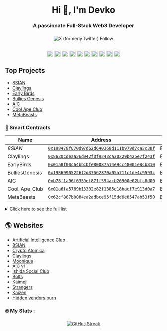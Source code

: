 ###
<h1 align="center">Hi 👋, I'm Devko</h1>  
<h3 align="center">A passionate Full-Stack Web3 Developer</h3>  


###

<div align="center">
  <img alt="X (formerly Twitter) Follow" src="https://img.shields.io/twitter/follow/devko_dev">

</div>
<br>
<div align="center">

<code><img height="20" alt="solidity" src="https://cdn.jsdelivr.net/gh/devicons/devicon@latest/icons/bootstrap/bootstrap-original.svg"></code>
<code><img height="20" alt="solidity" src="https://cdn.jsdelivr.net/gh/devicons/devicon@latest/icons/html5/html5-original.svg"></code>
<code><img height="20" alt="solidity" src="https://cdn.jsdelivr.net/gh/devicons/devicon@latest/icons/css3/css3-original.svg"></code>
<code><img height="20" alt="solidity" src="https://cdn.jsdelivr.net/gh/devicons/devicon@latest/icons/solidity/solidity-original.svg"></code>
<code><img height="20" alt="react" src="https://cdn.jsdelivr.net/gh/devicons/devicon@latest/icons/react/react-original.svg"></code>
<code><img height="20" alt="graphql" src="https://cdn.jsdelivr.net/gh/devicons/devicon@latest/icons/javascript/javascript-original.svg"></code>
<code><img height="20" alt="nodejs" src="https://cdn.jsdelivr.net/gh/devicons/devicon@latest/icons/nodejs/nodejs-original.svg"></code>
<code><img height="20" alt="typescript" src="https://cdn.jsdelivr.net/gh/devicons/devicon@latest/icons/typescript/typescript-original.svg"></code>
<code><img height="20" alt="typescript" src="https://cdn.jsdelivr.net/gh/devicons/devicon@latest/icons/mysql/mysql-original.svg"></code>
<code><img height="20" alt="typescript" src="https://cdn.jsdelivr.net/gh/devicons/devicon@latest/icons/express/express-original.svg"></code>


 
</div>


## Top Projects 

- [8SIAN](https://opensea.io/collection/8sian-main-collection)
- [Claylings](https://opensea.io/collection/theclaylings)
- [Early Birds](https://opensea.io/collection/earlybirdsgenesis)
- [Bullies Genesis](https://opensea.io/collection/bulliesofficial)
- [AIC](https://opensea.io/collection/aicgenesis)
- [Cool Ape Club](https://opensea.io/collection/coolapeclubofficial)
- [MetaBeasts](https://opensea.io/collection/metabeasts-season-1)



###




### 📄 Smart Contracts

| Name      | Address                                                                                 | Type   |
| --------- | --------------------------------------------------------------------------------------- | ------ |
| _8SIAN_ | [`0x198478f870d97d62d640368d111b979d7ca3c38f`](https://etherscan.io/address/0x198478f870d97d62d640368d111b979d7ca3c38f) | ERC721 |
| Claylings | [`0x8630cdeaa26d042f0f9242ca30229b425e7f243f`](https://etherscan.io/address/0x8630cdeaa26d042f0f9242ca30229b425e7f243f) | ERC721 |
| EarlyBirds | [`0x01a8f00c64bbcbfe80087a14e9cc48001e8cb810`](https://etherscan.io/address/0x01a8f00c64bbcbfe80087a14e9cc48001e8cb810) | ERC721 |
| BulliesGenesis | [`0x19369905226f2d37562370a05a711c1de4c9593c`](https://etherscan.io/address/0x19369905226f2d37562370a05a711c1de4c9593c) | ERC721 |
| AIC | [`0xb78f1a96f6359ef871f594acb26900e02bfc8d00`](https://etherscan.io/address/0xb78f1a96f6359ef871f594acb26900e02bfc8d00) | ERC721 |
| Cool_Ape_Club | [`0x01a6fa5769b13302e82f1385e18baef7e913d0a7`](https://etherscan.io/address/0x01a6fa5769b13302e82f1385e18baef7e913d0a7) | ERC721 |
| MetaBeasts | [`0x62cf887b0084ea2adbce95f15dd6e8547ab53f50`](https://etherscan.io/address/0x62cf887b0084ea2adbce95f15dd6e8547ab53f50) | ERC1155 |

<details>
<summary>Click here to see the full list</summary>

### -- Smart Contracts (Full List) --

| Name      | Address                                                                                 | Type   |
| --------- | --------------------------------------------------------------------------------------- | ------ |
| _8SIAN_ | [`0x198478f870d97d62d640368d111b979d7ca3c38f`](https://etherscan.io/address/0x198478f870d97d62d640368d111b979d7ca3c38f) | ERC721 |
| Claylings | [`0x8630cdeaa26d042f0f9242ca30229b425e7f243f`](https://etherscan.io/address/0x8630cdeaa26d042f0f9242ca30229b425e7f243f) | ERC721 |
| EarlyBirds | [`0x01a8f00c64bbcbfe80087a14e9cc48001e8cb810`](https://etherscan.io/address/0x01a8f00c64bbcbfe80087a14e9cc48001e8cb810) | ERC721 |
| BulliesGenesis | [`0x19369905226f2d37562370a05a711c1de4c9593c`](https://etherscan.io/address/0x19369905226f2d37562370a05a711c1de4c9593c) | ERC721 |
| AIC | [`0xb78f1a96f6359ef871f594acb26900e02bfc8d00`](https://etherscan.io/address/0xb78f1a96f6359ef871f594acb26900e02bfc8d00) | ERC721 |
| Cool_Ape_Club | [`0x01a6fa5769b13302e82f1385e18baef7e913d0a7`](https://etherscan.io/address/0x01a6fa5769b13302e82f1385e18baef7e913d0a7) | ERC721 |
| MetaBeasts | [`0x62cf887b0084ea2adbce95f15dd6e8547ab53f50`](https://etherscan.io/address/0x62cf887b0084ea2adbce95f15dd6e8547ab53f50) | ERC1155 |
  
</details>

###

## 🌎 Websites 
 
- [Artificial Intelligence Club](https://aic-website-rust.vercel.app/)
- [8SIAN](https://8sian-website.vercel.app/)
- [Crypto Atomica](https://crypto-atomica-website.vercel.app/)
- [Claylings](https://claylings-website.vercel.app/)
- [Moonique](https://moonique-website.vercel.app/)
- [AIC v1](https://aic-old-website.vercel.app/)
- [Ishida Social Club](https://ishida-social-club-website.vercel.app/)
- [Bolts](https://bolts-website.vercel.app/)
- [Kaimoji](https://kaimoji-website.vercel.app/)
- [Strangers](https://strangers-website.vercel.app/)
- [Kaizen](https://kaizen-website-five.vercel.app/)
- [Hidden vendors burn](https://hidden-vendors-burn-website.vercel.app/)

<h3 align="left">🔥   My Stats :</h3>

###

<div align="center">
<a href="https://git.io/streak-stats"><img src="https://streak-stats.demolab.com?user=DevkoDev&theme=dark" alt="GitHub Streak" />
</a>


</div>
